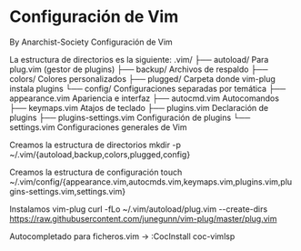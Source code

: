 # Configuración de Vim
By Anarchist-Society
Configuración de Vim

La estructura de directorios es la siguiente:
.vim/
├── autoload/                	Para plug.vim (gestor de plugins)
├── backup/                  	Archivos de respaldo
├── colors/                  	Colores personalizados
├── plugged/                 	Carpeta donde vim-plug instala plugins
└── config/                  	Configuraciones separadas por temática
    ├── appearance.vim       	Apariencia e interfaz
    ├── autocmd.vim          	Autocomandos
    ├── keymaps.vim          	Atajos de teclado
    ├── plugins.vim          	Declaración de plugins
    ├── plugins-settings.vim  	Configuración de plugins
    └── settings.vim         	Configuraciones generales de Vim

Creamos la estructura de directorios
mkdir -p ~/.vim/{autoload,backup,colors,plugged,config}

Creamos la estructura de configuración
touch ~/.vim/config/{appearance.vim,autocmds.vim,keymaps.vim,plugins.vim,plugins-settings.vim,settings.vim}

Instalamos vim-plug
curl -fLo ~/.vim/autoload/plug.vim --create-dirs \
    https://raw.githubusercontent.com/junegunn/vim-plug/master/plug.vim

Autocompletado para ficheros.vim -> :CocInstall coc-vimlsp
